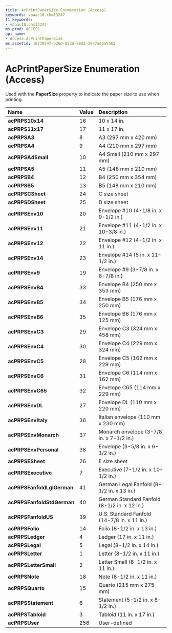 ```yaml
---
title: AcPrintPaperSize Enumeration (Access)
keywords: vbaac10.chm13247
f1_keywords:
- vbaac10.chm13247
ms.prod: ACCESS
api_name:
- Access.AcPrintPaperSize
ms.assetid: 16730547-b26d-852d-88d2-39a7a66a5463
---
```



# AcPrintPaperSize Enumeration (Access)

Used with the  **PaperSize** property to indicate the paper size to use when printing.



|**Name**|**Value**|**Description**|
|:-----|:-----|:-----|
|**acPRPS10x14**|16|10 x 14 in.|
|**acPRPS11x17**|17|11 x 17 in. |
|**acPRPSA3**|8|A3 (297 mm x 420 mm)|
|**acPRPSA4**|9|A4 (210 mm x 297 mm)|
|**acPRPSA4Small**|10|A4 Small (210 mm x 297 mm)|
|**acPRPSA5**|11|A5 (148 mm x 210 mm)|
|**acPRPSB4**|12|B4 (250 mm x 354 mm)|
|**acPRPSB5**|13|B5 (148 mm x 210 mm)|
|**acPRPSCSheet**|24|C size sheet|
|**acPRPSDSheet**|25|D size sheet|
|**acPRPSEnv10**|20|Envelope #10 (4-1/8 in. x 9-1/2 in.)|
|**acPRPSEnv11**|21|Envelope #11 (4-1/2 in. x 10-3/8 in.)|
|**acPRPSEnv12**|22|Envelope #12 (4-1/2 in. x 11 in.)|
|**acPRPSEnv14**|23|Envelope #14 (5 in. x 11-1/2 in.)|
|**acPRPSEnv9**|19|Envelope #9 (3-7/8 in. x 8-7/8 in.)|
|**acPRPSEnvB4**|33|Envelope B4 (250 mm x 353 mm)|
|**acPRPSEnvB5**|34|Envelope B5 (176 mm x 250 mm)|
|**acPRPSEnvB6**|35|Envelope B6 (176 mm x 125 mm)|
|**acPRPSEnvC3**|29|Envelope C3 (324 mm x 458 mm)|
|**acPRPSEnvC4**|30|Envelope C4 (229 mm x 324 mm)|
|**acPRPSEnvC5**|28|Envelope C5 (162 mm x 229 mm)|
|**acPRPSEnvC6**|31|Envelope C6 (114 mm x 162 mm)|
|**acPRPSEnvC65**|32|Envelope C65 (114 mm x 229 mm)|
|**acPRPSEnvDL**|27|Envelope DL (110 mm x 220 mm)|
|**acPRPSEnvItaly**|36|Italian envelope (110 mm x 230 mm)|
|**acPRPSEnvMonarch**|37|Monarch envelope (3-7/8 in. x 7-1/2 in.)|
|**acPRPSEnvPersonal**|38|Envelope (3-5/8 in. x 6-1/2 in.)|
|**acPRPSESheet**|26|E size sheet|
|**acPRPSExecutive**|7|Executive (7-1/2 in. x 10-1/2 in.)|
|**acPRPSFanfoldLglGerman**|41|German Legal Fanfold (8-1/2 in. x 13 in.)|
|**acPRPSFanfoldStdGerman**|40|German Standard Fanfold (8-1/2 in. x 12 in.)|
|**acPRPSFanfoldUS**|39|U.S. Standard Fanfold (14-7/8 in. x 11 in.)|
|**acPRPSFolio**|14|Folio (8-1/2 in. x 13 in.)|
|**acPRPSLedger**|4|Ledger (17 in. x 11 in.)|
|**acPRPSLegal**|5|Legal (8-1/2 in. x 14 in.)|
|**acPRPSLetter**|1|Letter (8-1/2 in. x 11 in.)|
|**acPRPSLetterSmall**|2|Letter Small (8-1/2 in. x 11 in.)|
|**acPRPSNote**|18|Note (8-1/2 in. x 11 in.)|
|**acPRPSQuarto**|15|Quarto (215 mm x 275 mm)|
|**acPRPSStatement**|6|Statement (5-1/2 in. x 8-1/2 in.)|
|**acPRPSTabloid**|3|Tabloid (11 in. x 17 in.)|
|**acPRPSUser**|256|User-defined|

